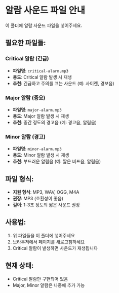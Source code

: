 # 알람 사운드 파일 안내

이 폴더에 알람 사운드 파일을 넣어주세요.

## 필요한 파일들:

### Critical 알람 (긴급)

- **파일명**: `critical-alarm.mp3`
- **용도**: Critical 알람 발생 시 재생
- **추천**: 긴급하고 주의를 끄는 사운드 (예: 사이렌, 경보음)

### Major 알람 (중요)

- **파일명**: `major-alarm.mp3`
- **용도**: Major 알람 발생 시 재생
- **추천**: 중간 정도의 경고음 (예: 경고음, 알림음)

### Minor 알람 (경고)

- **파일명**: `minor-alarm.mp3`
- **용도**: Minor 알람 발생 시 재생
- **추천**: 부드러운 알림음 (예: 짧은 비프음, 알림음)

## 파일 형식:

- **지원 형식**: MP3, WAV, OGG, M4A
- **권장**: MP3 (호환성이 좋음)
- **길이**: 1-3초 정도의 짧은 사운드 권장

## 사용법:

1. 위 파일들을 이 폴더에 넣어주세요
2. 브라우저에서 페이지를 새로고침하세요
3. Critical 알람이 발생하면 사운드가 재생됩니다

## 현재 상태:

- Critical 알람만 구현되어 있음
- Major, Minor 알람은 나중에 추가 가능
